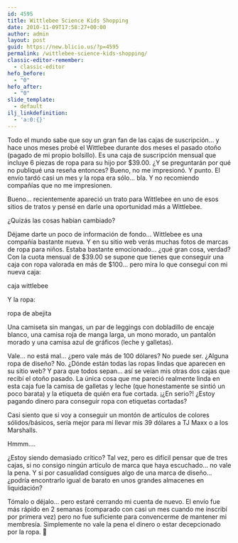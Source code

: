 ```yaml
---
id: 4595
title: Wittlebee Science Kids Shopping
date: 2010-11-09T17:58:27+00:00
author: admin
layout: post
guid: https://new.blicio.us/?p=4595
permalink: /wittlebee-science-kids-shopping/
classic-editor-remember:
  - classic-editor
hefo_before:
  - "0"
hefo_after:
  - "0"
slide_template:
  - default
ilj_linkdefinition:
  - 'a:0:{}'
---
```

Todo el mundo sabe que soy un gran fan de las cajas de suscripción... y hace unos meses probé el Wittlebee durante dos meses el pasado otoño (pagado de mi propio bolsillo). Es una caja de suscripción mensual que incluye 6 piezas de ropa para su hijo por $39.00. ¿Y se preguntarán por qué no publiqué una reseña entonces? Bueno, no me impresionó. Y punto. El envío tardó casi un mes y la ropa era sólo... bla. Y no recomiendo compañías que no me impresionen.

Bueno... recientemente apareció un trato para Wittlebee en uno de esos sitios de tratos y pensé en darle una oportunidad más a Wittlebee.

¿Quizás las cosas habían cambiado?

Déjame darte un poco de información de fondo... Wittlebee es una compañía bastante nueva. Y en su sitio web verás muchas fotos de marcas de ropa para niños. Estaba bastante emocionado... ¿qué gran cosa, verdad? Con la cuota mensual de $39.00 se supone que tienes que conseguir una caja con ropa valorada en más de $100... pero mira lo que conseguí con mi nueva caja:

caja wittlebee

Y la ropa:

ropa de abejita

Una camiseta sin mangas, un par de leggings con dobladillo de encaje blanco, una camisa roja de manga larga, un mono morado, un pantalón morado y una camisa azul de gráficos (leche y galletas).

Vale... no está mal... ¿pero vale más de 100 dólares? No puede ser. ¿Alguna ropa de diseño? No. ¿Dónde están todas las ropas lindas que aparecen en su sitio web? Y para que todos sepan... así se veían mis otras dos cajas que recibí el otoño pasado. La única cosa que me pareció realmente linda en esta caja fue la camisa de galletas y leche (que honestamente se sintió un poco barata) y la etiqueta de quién era fue cortada. ¡¿En serio?! ¿Estoy pagando dinero para conseguir ropa con etiquetas cortadas?

Casi siento que si voy a conseguir un montón de artículos de colores sólidos/básicos, sería mejor para mí llevar mis 39 dólares a TJ Maxx o a los Marshalls.

Hmmm....

¿Estoy siendo demasiado crítico? Tal vez, pero es difícil pensar que de tres cajas, si no consigo ningún artículo de marca que haya escuchado... no vale la pena. Y si por casualidad consigues algo de una marca de diseño... ¿podría encontrarlo igual de barato en unos grandes almacenes en liquidación?

Tómalo o déjalo... pero estaré cerrando mi cuenta de nuevo. El envío fue más rápido en 2 semanas (comparado con casi un mes cuando me inscribí por primera vez) pero no fue suficiente para convencerme de mantener mi membresía. Simplemente no vale la pena el dinero o estar decepcionado por la ropa. &#x1f641;